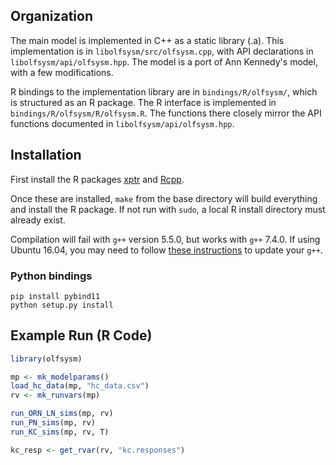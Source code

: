 ## Organization
The main model is implemented in C++ as a static library (.a). This implementation is in `libolfsysm/src/olfsysm.cpp`,
with API declarations in `libolfsysm/api/olfsysm.hpp`. The model is a port of Ann Kennedy's model, with a few modifications.

R bindings to the implementation library are in `bindings/R/olfsysm/`, which is structured as an R package.
The R interface is implemented in `bindings/R/olfsysm/R/olfsysm.R`.
The functions there closely mirror the API functions documented in `libolfsysm/api/olfsysm.hpp`.

## Installation
First install the R packages [xptr](https://cran.r-project.org/web/packages/xptr/index.html)
and [Rcpp](https://cran.r-project.org/web/packages/Rcpp/index.html).

Once these are installed, `make` from the base directory will build everything and install the R package.
If not run with `sudo`, a local R install directory must already exist.

Compilation will fail with `g++` version 5.5.0, but works with `g++` 7.4.0.
If using Ubuntu 16.04, you may need to follow [these instructions](https://gist.github.com/jlblancoc/99521194aba975286c80f93e47966dc5)
to update your `g++`.

### Python bindings
```
pip install pybind11
python setup.py install
```

## Example Run (R Code)
```R
library(olfsysm)

mp <- mk_modelparams()
load_hc_data(mp, "hc_data.csv")
rv <- mk_runvars(mp)

run_ORN_LN_sims(mp, rv)
run_PN_sims(mp, rv)
run_KC_sims(mp, rv, T)

kc_resp <- get_rvar(rv, "kc.responses")
```
